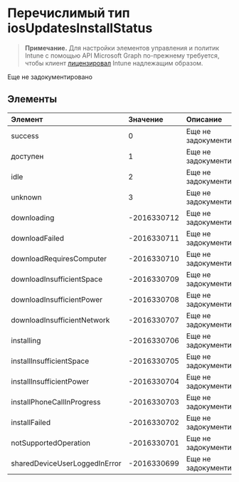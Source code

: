 # <a name="iosupdatesinstallstatus-enum-type"></a>Перечислимый тип iosUpdatesInstallStatus

> **Примечание.** Для настройки элементов управления и политик Intune с помощью API Microsoft Graph по-прежнему требуется, чтобы клиент [лицензировал](https://go.microsoft.com/fwlink/?linkid=839381) Intune надлежащим образом.

Еще не задокументировано
## <a name="members"></a>Элементы
|Элемент|Значение|Описание|
|:---|:---|:---|
|success|0|Еще не задокументировано|
|доступен|1|Еще не задокументировано|
|idle|2|Еще не задокументировано|
|unknown|3|Еще не задокументировано|
|downloading|-2016330712|Еще не задокументировано|
|downloadFailed|-2016330711|Еще не задокументировано|
|downloadRequiresComputer|-2016330710|Еще не задокументировано|
|downloadInsufficientSpace|-2016330709|Еще не задокументировано|
|downloadInsufficientPower|-2016330708|Еще не задокументировано|
|downloadInsufficientNetwork|-2016330707|Еще не задокументировано|
|installing|-2016330706|Еще не задокументировано|
|installInsufficientSpace|-2016330705|Еще не задокументировано|
|installInsufficientPower|-2016330704|Еще не задокументировано|
|installPhoneCallInProgress|-2016330703|Еще не задокументировано|
|installFailed|-2016330702|Еще не задокументировано|
|notSupportedOperation|-2016330701|Еще не задокументировано|
|sharedDeviceUserLoggedInError|-2016330699|Еще не задокументировано|



